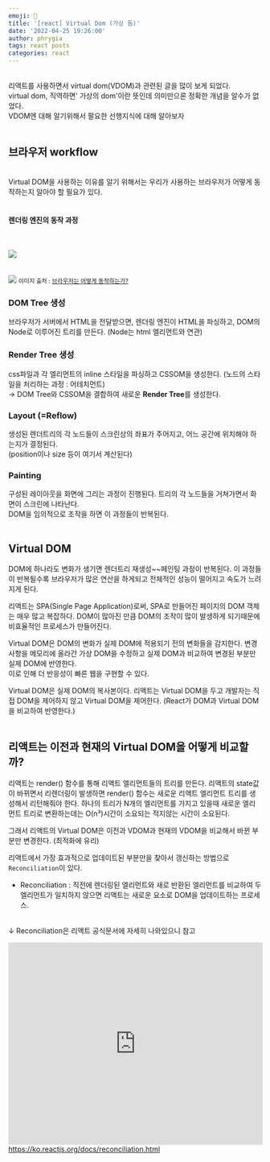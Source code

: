 ```yaml
---
emoji: 📓
title: '[react] Virtual Dom (가상 돔)'
date: '2022-04-25 19:26:00'
author: phrygia
tags: react posts
categories: react
---
```


<br>
리액트를 사용하면서 virtual dom(VDOM)과 관련된 글을 많이 보게 되었다. <br>
virtual dom, 직역하면' 가상의 dom'이란 뜻인데 의미만으론 정확한 개념을 알수가 없었다. <br>
VDOM엔 대해 알기위해서 팔요한 선행지식에 대해 알아보자 <br><br>

## 브라우저 workflow

<br>
Virtual DOM을 사용하는 이유를 알기 위해서는 우리가 사용하는 브라우저가 어떻게 동작하는지 알아야 할 필요가 있다. <br><br>

<h4>렌더링 엔진의 동작 과정</h4><br>

<img src="https://d2.naver.com/content/images/2015/06/helloworld-59361-2.png"><br><br><br>
<img src="https://d2.naver.com/content/images/2015/06/helloworld-59361-3.png">
<small class="from">이미지 출처 : <a href="https://d2.naver.com/helloworld/59361" target="_blank">브라우저는 어떻게 동작하는가?</a></small>

### DOM Tree 생성

브라우저가 서버에서 HTML을 전달받으면, 렌더링 엔진이 HTML을 파싱하고, DOM의 Node로 이루어진 트리를 만든다. (Node는 html 엘리먼트와 연관) <br>

### Render Tree 생성

css파일과 각 엘리먼트의 inline 스타일을 파싱하고 CSSOM을 생성한다. (노드의 스타일을 처리하는 과정 : 어테치먼트) <br>
→ DOM Tree와 CSSOM을 결합하여 새로운 **Render Tree**를 생성한다.

### Layout (=Reflow)

생성된 렌더트리의 각 노드들이 스크린상의 좌표가 주어지고, 어느 공간에 위치해야 하는지가 결정된다. <br>
(position이나 size 등이 여기서 계산된다)

### Painting

구성된 레이아웃을 화면에 그리는 과정이 진행된다. 트리의 각 노드들을 거쳐가면서 화면이 스크린에 나타난다. <br>
DOM을 임의적으로 조작을 하면 이 과정들이 반복된다.  
<br>

## Virtual DOM

DOM에 하나라도 변화가 생기면 렌더트리 재생성~~페인팅 과정이 반복된다. 이 과정들이 반복될수록 브라우저가 많은 연산을 하게되고 전체적인 성능이 떨어지고 속도가 느려지게 된다.

리액트는 SPA(Single Page Application)로써, SPA로 만들어진 페이지의 DOM 객체는 매우 많고 복잡하다. DOM이 많아진 만큼 DOM의 조작이 많이 발생하게 되기때문에 비효율적인 프로세스가 만들어진다.

Virtual DOM은 DOM의 변화가 실제 DOM에 적용되기 전의 변화들을 감지한다. 변경사항을 메모리에 올라간 가상 DOM을 수정하고 실제 DOM과 비교하여 변경된 부분만 실제 DOM에 반영한다. <br> 이로 인해 더 반응성이 빠른 웹을 구현할 수 있다.

Virtual DOM은 실제 DOM의 복사본이다. 리액트는 Virtual DOM을 두고 개발자는 직접 DOM을 제어하지 않고 Virtual DOM을 제어한다. (React가 DOM과 Virtual DOM을 비교하여 반영한다.)
<br> <br>

## 리액트는 이전과 현재의 Virtual DOM을 어떻게 비교할까?

리액트는 render() 함수를 통해 리액트 엘리먼트들의 트리를 만든다. 리액트의 state값이 바뀌면서 리렌더링이 발생하면 render() 함수는 새로운 리액트 엘리먼트 트리를 생성해서 리턴해줘야 한다. 하나의 트리가 N개의 엘리먼트를 가지고 있을때 새로운 엘리먼트 트리로 변환하는데는 O(n³)시간이 소요되는 적지않는 시간이 소요된다.

그래서 리액트의 Virtual DOM은 이전과 VDOM과 현재의 VDOM을 비교해서 바뀐 부분만 변경한다. (최적화에 유리) <br>

리액트에서 가장 효과적으로 업데이트된 부분만을 찾아서 갱신하는 방법으로 `Reconciliation`이 있다. <br>

- Reconciliation : 직전에 렌더링된 엘리먼트와 새로 반환된 엘리먼트를 비교하여 두 엘리먼트가 일치하지 않으면 리액트는 새로운 요소로 DOM을 업데이트하는 프로세스.
  <br><br>

↓ Reconciliation은 리액트 공식문서에 자세히 나와있으니 참고

<iframe src="https://ko.reactjs.org/docs/reconciliation.html" style="width:100%; height:400px; border: 1px solid #ddd"></iframe>
<a href="https://ko.reactjs.org/docs/reconciliation.html" traget="_blank">https://ko.reactjs.org/docs/reconciliation.html</a>

<br>

```toc

```
